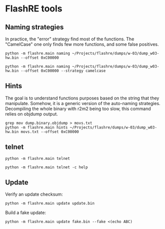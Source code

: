 # FlashRE tools

## Naming strategies

In practice, the "error" strategy find most of the functions. The "CamelCase"
one only finds few more functions, and some false positives.

```
python -m flashre.main naming ~/Projects/flashre/dumps/w-03/dump_w03-hw.bin --offset 0xC00000
```

```
python -m flashre.main naming ~/Projects/flashre/dumps/w-03/dump_w03-hw.bin --offset 0xC00000 --strategy camelcase
```

## Hints

The goal is to understand functions purposes based on the string that they
manipulate. Somehow, it is a generic version of the auto-naming strategies.
Decompiling the whole binary with r2m2 being too slow, this command relies on
objdump output.

```
grep mov dump.binary.objdump > movs.txt
python -m flashre.main hints ~/Projects/flashre/dumps/w-03/dump_w03-hw.bin movs.txt --offset 0xC00000
```

## telnet

```
python -m flashre.main telnet
```

```
python -m flashre.main telnet -c help
```

## Update

Verify an update checksum:
```
python -m flashre.main update update.bin
```

Build a fake update:
```
python -m flashre.main update fake.bin --fake <(echo ABC)
```
